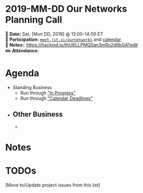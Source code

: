 # 2019-MM-DD Our Networks Planning Call

:date: **Date:** Sat, [Mon DD, 2019] @ 13:00-14:00 ET  
:raising_hand: **Participation:** [`meet.jit.si/ournetworks`](https://meet.jit.si/ournetworks) and [calendar](https://calendar.google.com/calendar/embed?src=aers7atolh0uurlfmkoki9kikg%40group.calendar.google.com&ctz=America%2FToronto)  
:notebook: **Notes:**: https://hackmd.io/thUKLLPMQSan3mRo2d6bGA?edit    
:family: **Attendance:**  

# Agenda

- Standing Business
  - Run through ["In Progress"](https://github.com/ournetworks/2019/projects/1)
  - Run through ["Calendar Deadlines"](https://calendar.google.com/calendar/embed?src=aers7atolh0uurlfmkoki9kikg%40group.calendar.google.com&ctz=America%2FToronto)
- Other Business
  -
  -

# Notes


# TODOs

[Move to/Update project issues from this list]
